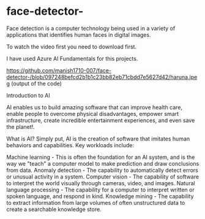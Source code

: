 # face-detector-
Face detection is a computer technology being used in a variety of applications that identifies human faces in digital images.

To watch the video first you need to download first.

I have used Azure AI Fundamentals for this projects.


https://github.com/manish1710-007/face-detector-/blob/097248befcd2b1b1c23bb82eb71cbdd7e5627d42/haruna.jpeg (output of the code)


Introduction to AI

AI enables us to build amazing software that can improve health care, enable people to overcome physical disadvantages, empower smart infrastructure, create incredible entertainment experiences, and even save the planet!.

What is AI?
Simply put, AI is the creation of software that imitates human behaviors and capabilities. Key workloads include:

Machine learning - This is often the foundation for an AI system, and is the way we "teach" a computer model to make prediction and draw conclusions from data.
Anomaly detection - The capability to automatically detect errors or unusual activity in a system.
Computer vision - The capability of software to interpret the world visually through cameras, video, and images.
Natural language processing - The capability for a computer to interpret written or spoken language, and respond in kind.
Knowledge mining - The capability to extract information from large volumes of often unstructured data to create a searchable knowledge store.
